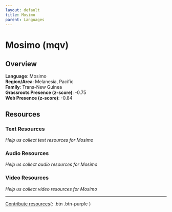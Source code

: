 ```yaml
---
layout: default
title: Mosimo
parent: Languages
---
```


# Mosimo (mqv)

## Overview

**Language**: Mosimo  
**Region/Area**: Melanesia, Pacific  
**Family**: Trans-New Guinea  
**Grassroots Presence (z-score)**: -0.75  
**Web Presence (z-score)**: -0.84  

## Resources

### Text Resources
*Help us collect text resources for Mosimo*

### Audio Resources
*Help us collect audio resources for Mosimo*

### Video Resources
*Help us collect video resources for Mosimo*

---

[Contribute resources](https://forms.office.com/e/1SfLJx3u1r){: .btn .btn-purple }
